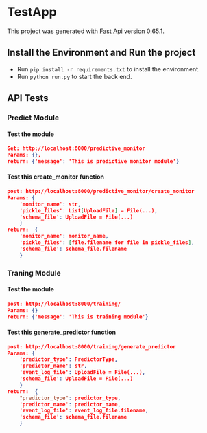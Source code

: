 # TestApp

This project was generated with [Fast Api](https://fastapi.tiangolo.com) version 0.65.1.

## Install the Environment and Run the project

- Run `pip install -r requirements.txt` to install the environment.
- Run `python run.py` to start the back end.

## API Tests

### Predict Module

#### Test the module

```json
Get: http://localhost:8000/predictive_monitor
Params: {},
return: {'message': 'This is predictive monitor module'}
```

#### Test this create_monitor function

```json
post: http://localhost:8000/predictive_monitor/create_monitor
Params: {
    'monitor_name': str, 
    'pickle_files': List[UploadFile] = File(...),
    'schema_file': UploadFile = File(...)
    }
return:  {
    'monitor_name': monitor_name, 
    'pickle_files': [file.filename for file in pickle_files],
    'schema_file': schema_file.filename
    }
```

### Traning Module

#### Test the module

```json
post: http://localhost:8000/training/
Params: {}
return: {'message': 'This is training module'}
```

#### Test this generate_predictor function

```json
post: http://localhost:8000/training/generate_predictor
Params: {
    'predictor_type': PredictorType, 
    'predictor_name': str, 
    'event_log_file': UploadFile = File(...),
    'schema_file': UploadFile = File(...)
    }
return:  {
    "predictor_type": predictor_type, 
    'predictor_name': predictor_name,
    'event_log_file': event_log_file.filename, 
    'schema_file': schema_file.filename
    }
```
